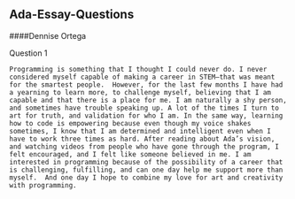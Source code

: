 ## Ada-Essay-Questions  
####Dennise Ortega  

Question 1  

	Programming is something that I thought I could never do. I never considered myself capable of making a career in STEM—that was meant for the smartest people.  However, for the last few months I have had a yearning to learn more, to challenge myself, believing that I am capable and that there is a place for me. I am naturally a shy person, and sometimes have trouble speaking up. A lot of the times I turn to art for truth, and validation for who I am. In the same way, learning how to code is empowering because even though my voice shakes sometimes, I know that I am determined and intelligent even when I have to work three times as hard. After reading about Ada’s vision, and watching videos from people who have gone through the program, I felt encouraged, and I felt like someone believed in me. I am interested in programming because of the possibility of a career that is challenging, fulfilling, and can one day help me support more than myself.  And one day I hope to combine my love for art and creativity with programming. 

